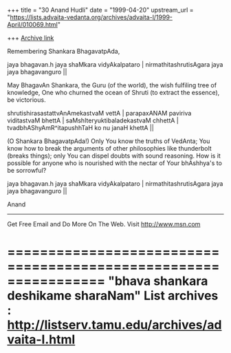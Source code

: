 +++
title = "30 Anand Hudli"
date = "1999-04-20"
upstream_url = "https://lists.advaita-vedanta.org/archives/advaita-l/1999-April/010069.html"

+++
[Archive link](https://lists.advaita-vedanta.org/archives/advaita-l/1999-April/010069.html)

 Remembering Shankara BhagavatpAda,

 jaya bhagavan.h jaya shaMkara vidyAkalpataro |
 nirmathitashrutisAgara jaya jaya bhagavanguro ||

 May BhagavAn Shankara, the Guru (of the world), the wish
 fulfiling tree of knowledge, One who churned the ocean
 of Shruti (to extract the essence), be victorious.

 shrutishirasastattvAnAmekastvaM vettA |
 parapaxANAM paviriva viditastvaM bhettA |
 saMshIteryuktibaladekastvaM chhettA |
 tvadbhAShyAmR^itapushhTaH ko nu janaH khettA ||

 (O Shankara BhagavatpAda!) Only You know the truths of VedAnta;
 You know how to break the arguments of other philosophies like
 thunderbolt (breaks things); only You can dispel doubts with sound
 reasoning. How is it possible for anyone who is nourished with the
 nectar of Your bhAshhya's to be sorrowful?

 jaya bhagavan.h jaya shaMkara vidyAkalpataro |
 nirmathitashrutisAgara jaya jaya bhagavanguro ||

 Anand






_______________________________________________________________
Get Free Email and Do More On The Web. Visit http://www.msn.com

================================================================
"bhava shankara deshikame sharaNam"
List archives : http://listserv.tamu.edu/archives/advaita-l.html
================================================================

